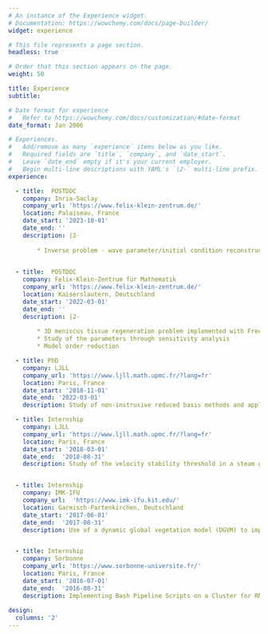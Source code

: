 ```yaml
---
# An instance of the Experience widget.
# Documentation: https://wowchemy.com/docs/page-builder/
widget: experience

# This file represents a page section.
headless: true

# Order that this section appears on the page.
weight: 50

title: Experience
subtitle:

# Date format for experience
#   Refer to https://wowchemy.com/docs/customization/#date-format
date_format: Jan 2006

# Experiences.
#   Add/remove as many `experience` items below as you like.
#   Required fields are `title`, `company`, and `date_start`.
#   Leave `date_end` empty if it's your current employer.
#   Begin multi-line descriptions with YAML's `|2-` multi-line prefix.
experience:

  - title:  POSTDOC
    company: Inria-Saclay
    company_url: 'https://www.felix-klein-zentrum.de/'
    location: Palaiseau, France
    date_start: '2023-10-01'
    date_end: ''
    description: |2-
        
        * Inverse problem - wave parameter/initial condition reconstruction with back and forth nudging algorithm
        

  - title:  POSTDOC
    company: Felix-Klein-Zentrum für Mathematik
    company_url: 'https://www.felix-klein-zentrum.de/'
    location: Kaiserslautern, Deutschland
    date_start: '2022-03-01'
    date_end: ''
    description: |2-
        
        * 3D meniscus tissue regeneration problem implemented with FreeFem++
        * Study of the parameters through sensitivity analysis
        * Model order reduction

  - title: PhD
    company: LJLL
    company_url: 'https://www.ljll.math.upmc.fr/?lang=fr'
    location: Paris, France
    date_start: '2018-11-01'
    date_end: '2022-03-01'
    description: Study of non-instrusive reduced basis methods and application to offshore wind farms.

  - title: Internship
    company: LJLL
    company_url: 'https://www.ljll.math.upmc.fr/?lang=fr'
    location: Paris, France
    date_start: '2018-03-01'
    date_end:  '2018-08-31'
    description: Study of the velocity stability threshold in a steam generator of a nuclear power plant by an algebraic method and an ALE finite element method (Freefem, Matlab), collaboration with Segula.


  - title: Internship
    company: IMK-IFU
    company_url:  'https://www.imk-ifu.kit.edu/'
    location: Garmisch-Partenkirchen, Deutschland
    date_start: '2017-06-01'
    date_end:  '2017-08-31'
    description: Use of a dynamic global vegetation model (DGVM) to improve crops and the quality of soils in East Africa with R and LPJ-GUESS.


  - title: Internship
    company: Sorbonne
    company_url: 'https://www.sorbonne-universite.fr/'
    location: Paris, France
    date_start: '2016-07-01'
    date_end:  '2016-08-31'
    description: Implementing Bash Pipeline Scripts on a Cluster for RNA Sequencing.
    
design:
  columns: '2'
---
```

